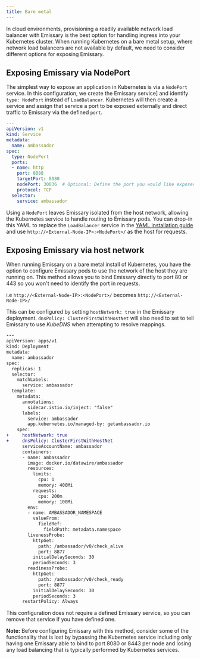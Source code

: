 ```yaml
---
title: Bare metal
---
```


In cloud environments, provisioning a readily available network load balancer with Emissary is the best option for handling ingress into your Kubernetes cluster. When running Kubernetes on a bare metal setup, where network load balancers are not available by default, we need to consider different options for exposing Emissary.

## Exposing Emissary via NodePort

The simplest way to expose an application in Kubernetes is via a `NodePort` service. In this configuration, we create the Emissary service] and identify `type: NodePort` instead of `LoadBalancer`. Kubernetes will then create a service and assign that service a port to be exposed externally and direct traffic to Emissary via the defined `port`.

```yaml
---
apiVersion: v1
kind: Service
metadata:
  name: ambassador
spec:
  type: NodePort
  ports:
  - name: http
    port: 8088
    targetPort: 8080
    nodePort: 30036  # Optional: Define the port you would like exposed
    protocol: TCP
  selector:
    service: ambassador
```

Using a `NodePort` leaves Emissary isolated from the host network, allowing the Kubernetes service to handle routing to Emissary pods. You can drop-in this YAML to replace the `LoadBalancer` service in the [YAML installation guide](../yaml-install) and use `http://<External-Node-IP>:<NodePort>/` as the host for requests.

## Exposing Emissary via host network

When running Emissary on a bare metal install of Kubernetes, you have the option to configure Emissary pods to use the network of the host they are running on. This method allows you to bind Emissary directly to port 80 or 443 so you won't need to identify the port in requests.

i.e `http://<External-Node-IP>:<NodePort>/` becomes `http://<External-Node-IP>/`

This can be configured by setting `hostNetwork: true` in the Emissary deployment. `dnsPolicy: ClusterFirstWithHostNet` will also need to set to tell Emissary to use *KubeDNS* when attempting to resolve mappings.

```diff
---
apiVersion: apps/v1
kind: Deployment
metadata:
  name: ambassador
spec:
  replicas: 1
  selector:
    matchLabels:
      service: ambassador
  template:
    metadata:
      annotations:
        sidecar.istio.io/inject: "false"
      labels:
        service: ambassador
        app.kubernetes.io/managed-by: getambassador.io
    spec:
+     hostNetwork: true
+     dnsPolicy: ClusterFirstWithHostNet
      serviceAccountName: ambassador
      containers:
      - name: ambassador
        image: docker.io/datawire/ambassador
        resources:
          limits:
            cpu: 1
            memory: 400Mi
          requests:
            cpu: 200m
            memory: 100Mi
        env:
        - name: AMBASSADOR_NAMESPACE
          valueFrom:
            fieldRef:
              fieldPath: metadata.namespace
        livenessProbe:
          httpGet:
            path: /ambassador/v0/check_alive
            port: 8877
          initialDelaySeconds: 30
          periodSeconds: 3
        readinessProbe:
          httpGet:
            path: /ambassador/v0/check_ready
            port: 8877
          initialDelaySeconds: 30
          periodSeconds: 3
      restartPolicy: Always
```

This configuration does not require a defined Emissary service, so you can remove that service if you have defined one.

**Note:** Before configuring Emissary with this method, consider some of the functionality that is lost by bypassing the Kubernetes service including only having one Emissary able to bind to port 8080 or 8443 per node and losing any load balancing that is typically performed by Kubernetes services.
